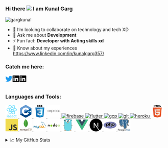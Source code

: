 ### Hi there <img src="https://media.giphy.com/media/hvRJCLFzcasrR4ia7z/giphy.gif" width="25px"> I am Kunal Garg

<p align="left"> <img src="https://komarev.com/ghpvc/?username=garg-kunal&label=Profile%20views&color=0e75b6&style=flat" alt="gargkunal" /> </p>


- 👯 I’m looking to collaborate on technology and tech XD
- 💬 Ask me about **Development**
- ⚡ Fun fact: **Developer with Acting skills xd**
- 📄 Know about my experiences https://www.linkedin.com/in/kunalgarg357/

<h3 align="left">Catch me here:</h3>
<a href="https://twitter.com/kunal_g_29" target="_blank">
  <img align="left" alt="Kunal Garg || Twitter" width="22px" src="https://raw.githubusercontent.com/devicons/devicon/master/icons/twitter/twitter-original.svg" />
</a>
<a href="https://www.linkedin.com/in/kunalgarg357/" target="_blank">
  <img align="left" alt="Kunal's LinkedIN" width="22px" src="https://raw.githubusercontent.com/devicons/devicon/master/icons/linkedin/linkedin-plain.svg" />
</a>
<a href="https://www.youtube.com/c/KunalGarg" target="_blank">
  <img align="left" alt="Kunal's Youtube" width="22px" src="https://raw.githubusercontent.com/devicons/devicon/master/icons/linkedin/linkedin-plain.svg" />
</a>

<br/><br/>
<h3 align="left">Languages and Tools:</h3>
<p align="left">
 <a href="https://reactjs.org/" target="_blank"> <img src="https://raw.githubusercontent.com/devicons/devicon/master/icons/react/react-original-wordmark.svg" alt="react" width="40" height="40"/> </a>  <a href="https://www.w3schools.com/cpp/" target="_blank"> <img src="https://raw.githubusercontent.com/devicons/devicon/master/icons/cplusplus/cplusplus-original.svg" alt="cplusplus" width="40" height="40"/> </a> <a href="https://www.w3schools.com/css/" target="_blank"> <img src="https://raw.githubusercontent.com/devicons/devicon/master/icons/css3/css3-original-wordmark.svg" alt="css3" width="40" height="40"/> </a> <a href="https://expressjs.com" target="_blank"> <img src="https://raw.githubusercontent.com/devicons/devicon/master/icons/express/express-original-wordmark.svg" alt="express" width="40" height="40"/> </a> <a href="https://firebase.google.com/" target="_blank"> <img src="https://www.vectorlogo.zone/logos/firebase/firebase-icon.svg" alt="firebase" width="40" height="40"/> </a> <a href="https://flutter.dev" target="_blank"> <img src="https://www.vectorlogo.zone/logos/flutterio/flutterio-icon.svg" alt="flutter" width="40" height="40"/> </a> <a href="https://cloud.google.com" target="_blank"> <img src="https://www.vectorlogo.zone/logos/google_cloud/google_cloud-icon.svg" alt="gcp" width="40" height="40"/> </a> <a href="https://git-scm.com/" target="_blank"> <img src="https://www.vectorlogo.zone/logos/git-scm/git-scm-icon.svg" alt="git" width="40" height="40"/> </a> <a href="https://heroku.com" target="_blank"> <img src="https://www.vectorlogo.zone/logos/heroku/heroku-icon.svg" alt="heroku" width="40" height="40"/> </a> <a href="https://www.w3.org/html/" target="_blank"> <img src="https://raw.githubusercontent.com/devicons/devicon/master/icons/html5/html5-original-wordmark.svg" alt="html5" width="40" height="40"/> </a> <a href="https://developer.mozilla.org/en-US/docs/Web/JavaScript" target="_blank"> <img src="https://raw.githubusercontent.com/devicons/devicon/master/icons/javascript/javascript-original.svg" alt="javascript" width="40" height="40"/> </a> <a href="https://www.mongodb.com/" target="_blank"> <img src="https://raw.githubusercontent.com/devicons/devicon/master/icons/mongodb/mongodb-original-wordmark.svg" alt="mongodb" width="40" height="40"/> </a> <a href="https://www.mysql.com/" target="_blank"> <img src="https://raw.githubusercontent.com/devicons/devicon/master/icons/mysql/mysql-original-wordmark.svg" alt="mysql" width="40" height="40"/> </a> <a href="https://nodejs.org" target="_blank"> <img src="https://raw.githubusercontent.com/devicons/devicon/master/icons/nodejs/nodejs-original-wordmark.svg" alt="nodejs" width="40" height="40"/> </a> <a href="https://golang.org/" target="_blank"> <img src="https://github.com/devicons/devicon/blob/master/icons/go/go-original.svg" alt="go" width="40" height="40"/> </a>
   <a href="https://vuejs.org/" target="_blank"> <img src="https://github.com/devicons/devicon/blob/master/icons/vuejs/vuejs-original.svg" alt="go" width="40" height="40"/> </a>
   <a href="https://nextjs.org/" target="_blank"> <img src="https://github.com/devicons/devicon/blob/master/icons/nextjs/nextjs-original.svg" alt="go" width="40" height="40"/> </a>
  <a href="https://www.php.net" target="_blank"> <img src="https://raw.githubusercontent.com/devicons/devicon/master/icons/php/php-original.svg" alt="php" width="40" height="40"/> </a><a href="https://www.postgresql.org" target="_blank"> <img src="https://raw.githubusercontent.com/devicons/devicon/master/icons/postgresql/postgresql-original-wordmark.svg" alt="postgresql" width="40" height="40"/> </a>  </p>
<details>

  
 <summary>📈 My GitHub Stats</summary> 
  
  <p><img align="left" src="https://github-readme-stats.vercel.app/api/top-langs?username=garg-kunal&show_icons=true&theme=cobalt&hide_border=true&locale=en&layout=compact" alt="garg-kunal" /></p>
  
 <img align="center" src="https://github-readme-stats.vercel.app/api?username=garg-kunal&show_icons=true&theme=radical&show_icons=true&count_private=true&include_all_commits=true"/>
  </details>
